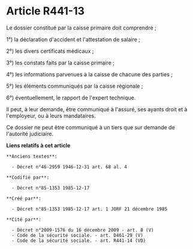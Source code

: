 # Article R441-13

Le dossier constitué par la caisse primaire doit comprendre ;

1°) la déclaration d'accident et l'attestation de salaire ; 

2°) les divers certificats médicaux ; 

3°) les constats faits par la caisse primaire ; 

4°) les informations parvenues à la caisse de chacune des parties ; 

5°) les éléments communiqués par la caisse régionale ; 

6°) éventuellement, le rapport de l'expert technique. 

Il peut, à leur demande, être communiqué à l'assuré, ses ayants droit et à l'employeur, ou à leurs mandataires. 

Ce dossier ne peut être communiqué à un tiers que sur demande de l'autorité judiciaire.

**Liens relatifs à cet article**

	**Anciens textes**:

	  - Décret n°46-2959 1946-12-31 art. 68 al. 4

	**Codifié par**:

	  - Décret n°85-1353 1985-12-17

	**Créé par**:

	  - Décret n°85-1353 1985-12-17 art. 1 JORF 21 décembre 1985

	**Cité par**:

	  - Décret n°2009-1576 du 16 décembre 2009 - art. 8 (V)
	  - Code de la sécurité sociale. - art. D461-29 (V)
	  - Code de la sécurité sociale. - art. R441-14 (VD)
